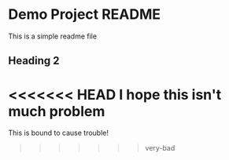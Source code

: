 # Demo Project README

This is a simple readme file

## Heading 2


<<<<<<< HEAD
I hope this isn't much problem
=======
This is bound to cause trouble!
>>>>>>> very-bad

